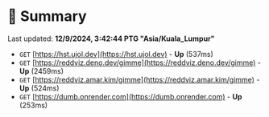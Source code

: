 # 📖 Summary
Last updated: **12/9/2024, 3:42:44 PTG "Asia/Kuala_Lumpur"**

- `GET` [https://hst.ujol.dev](https://hst.ujol.dev) - **Up** (537ms)
- `GET` [https://reddviz.deno.dev/gimme](https://reddviz.deno.dev/gimme) - **Up** (2459ms)
- `GET` [https://reddviz.amar.kim/gimme](https://reddviz.amar.kim/gimme) - **Up** (524ms)
- `GET` [https://dumb.onrender.com](https://dumb.onrender.com) - **Up** (253ms)
